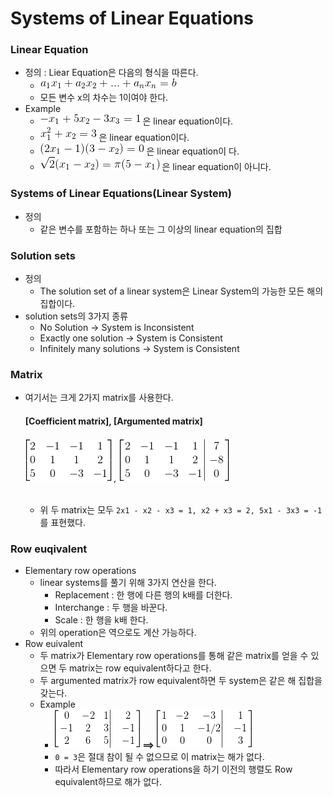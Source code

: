 # Systems of Linear Equations
### Linear Equation
* 정의 : Liear Equation은 다음의 형식을 따른다.
    * ![Linear Equation Error](https://github.com/kaonmir/Linear-algebra/blob/master/Image/01/LinearEquation.gif)
    * 모든 변수 x의 차수는 1이여야 한다.
* Example
    * ![Linear Equation Error](https://github.com/kaonmir/Linear-algebra/blob/master/Image/01/LinearEquation_ex1.gif) 은 linear equation이다.
    * ![Linear Equation Error](https://github.com/kaonmir/Linear-algebra/blob/master/Image/01/LinearEquation_ex2.gif) 은 linear equation이다.
    * ![Linear Equation Error](https://github.com/kaonmir/Linear-algebra/blob/master/Image/01/LinearEquation_ex3.gif) 은 linear equation이 다.
    * ![Linear Equation Error](https://github.com/kaonmir/Linear-algebra/blob/master/Image/01/LinearEquation_ex4.gif) 은 linear equation이 아니다.
### Systems of Linear Equations(Linear System)
* 정의
    * 같은 변수를 포함하는 하나 또는 그 이상의 linear equation의 집합
### Solution sets
* 정의
    * The solution set of a linear system은 Linear System의 가능한 모든 해의 집합이다.
* solution sets의 3가지 종류
    * No Solution -> System is Inconsistent
    * Exactly one solution -> System is Consistent
    * Infinitely many solutions -> System is Consistent
### Matrix
* 여기서는 크게 2가지 matrix를 사용한다.
    #### [Coefficient matrix], [Argumented matrix]
    ###### ![Coefficient matrix](https://github.com/kaonmir/Linear-algebra/blob/master/Image/01/Coefficient%20matrix.gif) , ![Argumented matrix](https://github.com/kaonmir/Linear-algebra/blob/master/Image/01/Argumented%20matrix.gif)
    * 위 두 matrix는 모두 `2x1 - x2 - x3 = 1, x2 + x3 = 2, 5x1 - 3x3 = -1`를 표현했다.
### Row euqivalent
* Elementary row operations
    * linear systems를 풀기 위해 3가지 연산을 한다.
        * Replacement : 한 행에 다른 행의 k배를 더한다.
        * Interchange : 두 행을 바꾼다.
        * Scale : 한 행을 k배 한다.
    * 위의 operation은 역으로도 계산 가능하다.
* Row euivalent
    * 두 matrix가 Elementary row operations를 통해 같은 matrix를 얻을 수 있으면 두 matrix는 row equivalent하다고 한다.
    * 두 argumented matrix가 row equivalent하면 두 system은 같은 해 집합을 갖는다.
    * Example
      * ![Argumented matrix](https://github.com/kaonmir/Linear-algebra/blob/master/Image/01/Example1.gif) **==>** ![Argumented matrix](https://github.com/kaonmir/Linear-algebra/blob/master/Image/01/Example2.gif)
      * `0 = 3`은 절대 참이 될 수 없으므로 이 matrix는 해가 없다.
      * 따라서 Elementary row operations을 하기 이전의 행렬도 Row equivalent하므로 해가 없다.
      
